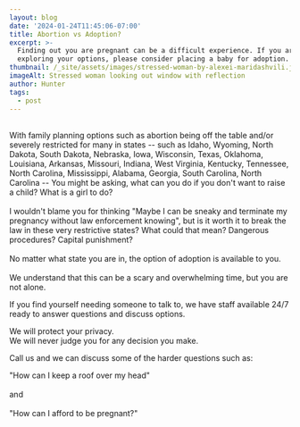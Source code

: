 ```yaml
---
layout: blog
date: '2024-01-24T11:45:06-07:00'
title: Abortion vs Adoption?
excerpt: >-
  Finding out you are pregnant can be a difficult experience. If you are
  exploring your options, please consider placing a baby for adoption.
thumbnail: /_site/assets/images/stressed-woman-by-alexei-maridashvili.jpg
imageAlt: Stressed woman looking out window with reflection
author: Hunter
tags:
  - post
---
```

\
With family planning options such as abortion being off the table and/or severely restricted for many in states -- such as Idaho, Wyoming, North Dakota, South Dakota, Nebraska, Iowa, Wisconsin, Texas, Oklahoma, Louisiana, Arkansas, Missouri, Indiana, West Virginia, Kentucky, Tennessee, North Carolina, Mississippi, Alabama, Georgia, South Carolina, North Carolina -- You might be asking, what can you do if you don't want to raise a child? What is a girl to do?\
\
I wouldn't blame you for thinking "Maybe I can be sneaky and terminate my pregnancy without law enforcement knowing", but is it worth it to break the law in these very restrictive states? What could that mean? Dangerous procedures? Capital punishment? \
\
No matter what state you are in, the option of adoption is available to you.\
\
We understand that this can be a scary and overwhelming time, but you are not alone. 

If you find yourself needing someone to talk to, we have staff available 24/7 ready to answer questions and discuss options.

We will protect your privacy. \
We will never judge you for any decision you make.

Call us and we can discuss some of the harder questions such as:

"How can I keep a roof over my head"\
\
and\
\
"How can I afford to be pregnant?"
